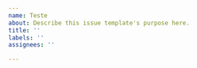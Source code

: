 ```yaml
---
name: Teste
about: Describe this issue template's purpose here.
title: ''
labels: ''
assignees: ''

---
```



